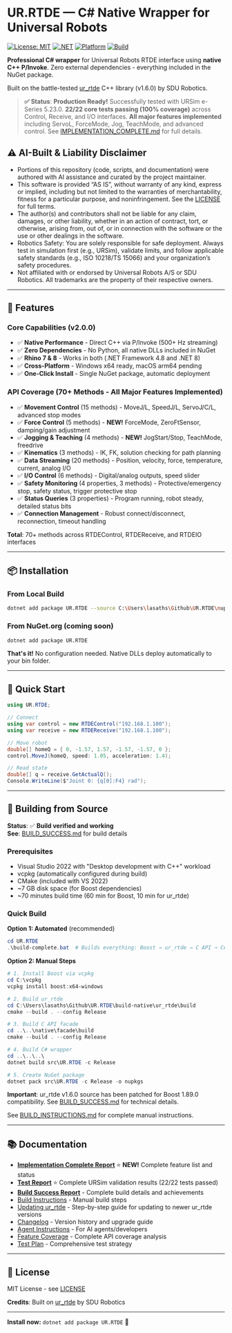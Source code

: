 # UR.RTDE — C# Native Wrapper for Universal Robots

[![License: MIT](https://img.shields.io/badge/License-MIT-yellow.svg)](https://opensource.org/licenses/MIT)
[![.NET](https://img.shields.io/badge/.NET-4.8%20%7C%208.0-512BD4)](https://dotnet.microsoft.com/)
[![Platform](https://img.shields.io/badge/Platform-Windows%20%7C%20macOS-lightgrey)](https://github.com/lasaths/UR.RTDE)
[![Build](https://img.shields.io/badge/Build-Success-brightgreen)](https://github.com/lasaths/UR.RTDE)

**Professional C# wrapper** for Universal Robots RTDE interface using **native C++ P/Invoke**. Zero external dependencies - everything included in the NuGet package.

Built on the battle-tested [ur_rtde](https://gitlab.com/sdurobotics/ur_rtde) C++ library (v1.6.0) by SDU Robotics.

> **✅ Status**: **Production Ready!** Successfully tested with URSim e-Series 5.23.0. **22/22 core tests passing (100% coverage)** across Control, Receive, and I/O interfaces. **All major features implemented** including ServoL, ForceMode, Jog, TeachMode, and advanced control. See [IMPLEMENTATION_COMPLETE.md](IMPLEMENTATION_COMPLETE.md) for full details.

## ⚠️ AI-Built & Liability Disclaimer

- Portions of this repository (code, scripts, and documentation) were authored with AI assistance and curated by the project maintainer.
- This software is provided “AS IS”, without warranty of any kind, express or implied, including but not limited to the warranties of merchantability, fitness for a particular purpose, and noninfringement. See the [LICENSE](LICENSE) for full terms.
- The author(s) and contributors shall not be liable for any claim, damages, or other liability, whether in an action of contract, tort, or otherwise, arising from, out of, or in connection with the software or the use or other dealings in the software.
- Robotics Safety: You are solely responsible for safe deployment. Always test in simulation first (e.g., URSim), validate limits, and follow applicable safety standards (e.g., ISO 10218/TS 15066) and your organization’s safety procedures.
- Not affiliated with or endorsed by Universal Robots A/S or SDU Robotics. All trademarks are the property of their respective owners.

---

## 🎯 Features

### Core Capabilities (v2.0.0)
- ✅ **Native Performance** - Direct C++ via P/Invoke (500+ Hz streaming)
- ✅ **Zero Dependencies** - No Python, all native DLLs included in NuGet  
- ✅ **Rhino 7 & 8** - Works in both (.NET Framework 4.8 and .NET 8)
- ✅ **Cross-Platform** - Windows x64 ready, macOS arm64 pending
- ✅ **One-Click Install** - Single NuGet package, automatic deployment

### API Coverage (70+ Methods - All Major Features Implemented)
- ✅ **Movement Control** (15 methods) - MoveJ/L, SpeedJ/L, ServoJ/C/L, advanced stop modes
- ✅ **Force Control** (5 methods) - **NEW!** ForceMode, ZeroFtSensor, damping/gain adjustment
- ✅ **Jogging & Teaching** (4 methods) - **NEW!** JogStart/Stop, TeachMode, freedrive
- ✅ **Kinematics** (3 methods) - IK, FK, solution checking for path planning
- ✅ **Data Streaming** (20 methods) - Position, velocity, force, temperature, current, analog I/O
- ✅ **I/O Control** (6 methods) - Digital/analog outputs, speed slider
- ✅ **Safety Monitoring** (4 properties, 3 methods) - Protective/emergency stop, safety status, trigger protective stop
- ✅ **Status Queries** (3 properties) - Program running, robot steady, detailed status bits
- ✅ **Connection Management** - Robust connect/disconnect, reconnection, timeout handling

**Total**: 70+ methods across RTDEControl, RTDEReceive, and RTDEIO interfaces

---

## 📦 Installation

### From Local Build
```bash
dotnet add package UR.RTDE --source C:\Users\lasaths\Github\UR.RTDE\nupkgs
```

### From NuGet.org (coming soon)
```bash
dotnet add package UR.RTDE
```

**That's it!** No configuration needed. Native DLLs deploy automatically to your bin folder.

---

## 🚀 Quick Start

```csharp
using UR.RTDE;

// Connect
using var control = new RTDEControl("192.168.1.100");
using var receive = new RTDEReceive("192.168.1.100");

// Move robot
double[] homeQ = { 0, -1.57, 1.57, -1.57, -1.57, 0 };
control.MoveJ(homeQ, speed: 1.05, acceleration: 1.4);

// Read state
double[] q = receive.GetActualQ();
Console.WriteLine($"Joint 0: {q[0]:F4} rad");
```

---

## 🔨 Building from Source

**Status**: ✅ **Build verified and working**  
**See**: [BUILD_SUCCESS.md](BUILD_SUCCESS.md) for build details

### Prerequisites
- Visual Studio 2022 with "Desktop development with C++" workload
- vcpkg (automatically configured during build)
- CMake (included with VS 2022)
- ~7 GB disk space (for Boost dependencies)
- ~70 minutes build time (60 min for Boost, 10 min for ur_rtde)

### Quick Build

**Option 1: Automated** (recommended)
```powershell
cd UR.RTDE
.\build-complete.bat  # Builds everything: Boost → ur_rtde → C API → C# → NuGet
```

**Option 2: Manual Steps**
```powershell
# 1. Install Boost via vcpkg
cd C:\vcpkg
vcpkg install boost:x64-windows

# 2. Build ur_rtde
cd C:\Users\lasaths\Github\UR.RTDE\build-native\ur_rtde\build
cmake --build . --config Release

# 3. Build C API facade
cd ..\..\native\facade\build
cmake --build . --config Release

# 4. Build C# wrapper
cd ..\..\..\
dotnet build src\UR.RTDE -c Release

# 5. Create NuGet package
dotnet pack src\UR.RTDE -c Release -o nupkgs
```

**Important**: ur_rtde v1.6.0 source has been patched for Boost 1.89.0 compatibility. See [BUILD_SUCCESS.md](BUILD_SUCCESS.md) for technical details.

See [BUILD_INSTRUCTIONS.md](BUILD_INSTRUCTIONS.md) for complete manual instructions.

---

## 📚 Documentation

- **[Implementation Complete Report](IMPLEMENTATION_COMPLETE.md)** ⭐ **NEW!** Complete feature list and status
- **[Test Report](TEST_REPORT.md)** ⭐ Complete URSim validation results (22/22 tests passed)
- **[Build Success Report](BUILD_SUCCESS.md)** - Complete build details and achievements
- [Build Instructions](BUILD_INSTRUCTIONS.md) - Manual build steps
- [Updating ur_rtde](UPDATING_URRTDE.md) - Step-by-step guide for updating to newer ur_rtde versions
- [Changelog](CHANGELOG.md) - Version history and upgrade guide
- [Agent Instructions](AGENTS.md) - For AI agents/developers
- [Feature Coverage](FEATURE_COVERAGE.md) - Complete API coverage analysis
- [Test Plan](TEST_PLAN.md) - Comprehensive test strategy

---

## 📄 License

MIT License - see [LICENSE](LICENSE)

**Credits**: Built on [ur_rtde](https://gitlab.com/sdurobotics/ur_rtde) by SDU Robotics

---

**Install now:** `dotnet add package UR.RTDE` 🚀
